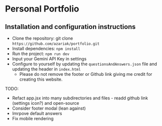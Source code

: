 # Personal Portfolio

## Installation and configuration instructions 
- Clone the repository: git clone `https://github.com/azariak/portfolio.git`
- Install dependencies: `npm install`
- Run the project: `npm run dev`
- Input your Gemini API Key in settings
- Configure to yourself by updating the `questionsAndAnswers.json` file and updating the header in `index.html`
    - Please do not remove the footer or Github link giving me credit for creating this website.

TODO:
- Refact app.jsx into many subdirectories and files - readd github link (settings icon?) and open-source
- Consider footer modal (lean against)
- Imrpove default answers
- Fix mobile rendering